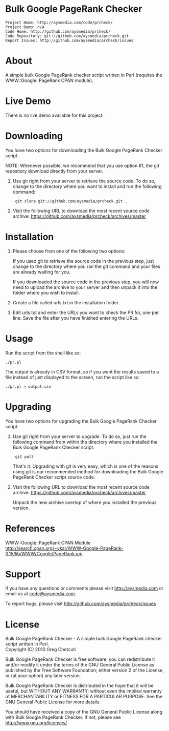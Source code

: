 # Bulk Google PageRank Checker
    Project Home: http://aysmedia.com/code/prcheck/  
    Project Demo: n/a  
    Code Home: http://github.com/aysmedia/prcheck/  
    Code Repository: git://github.com/aysmedia/prcheck.git  
    Report Issues: http://github.com/aysmedia/prcheck/issues  


# About
A simple bulk Google PageRank checker script written in Perl (requires the WWW::Google::PageRank CPAN module).  


# Live Demo
There is no live demo available for this project.  


# Downloading
You have two options for downloading the Bulk Google PageRank Checker script.  

NOTE: Whenever possible, we recommend that you use option #1, the git repository download directly from your server.  

1. Use git right from your server to retrieve the source code. To do so, change to the directory where you want to install and run the following command:  

        git clone git://github.com/aysmedia/prcheck.git .  

2. Visit the following URL to download the most recent source code archive: https://github.com/aysmedia/prcheck/archives/master  


# Installation
1. Please choose from one of the following two options:  

    If you used git to retrieve the source code in the previous step, just change to the directory where you ran the git command and your files are already waiting for you.  

    If you downloaded the source code in the previous step, you will now need to upload the archive to your server and then unpack it into the folder where you wish to install.  

3. Create a file called urls.txt in the installation folder.  

4. Edit urls.txt and enter the URLs you want to check the PR for, one per line. Save the file after you have finished entering the URLs.  


# Usage
Run the script from the shell like so:  

    ./pr.pl  

The output is already in CSV format, so if you want the results saved to a file instead of just displayed to the screen, run the script like so:  

    ./pr.pl > output.csv  


# Upgrading
You have two options for upgrading the Bulk Google PageRank Checker script.  

1. Use git right from your server to upgrade. To do so, just run the following command from within the directory where you installed the Bulk Google PageRank Checker script:  

        git pull  
    
    That's it. Upgrading with git is very easy, which is one of the reasons using git is our recommended method for downloading the Bulk Google PageRank Checker script source code.  

2. Visit the following URL to download the most recent source code archive: https://github.com/aysmedia/prcheck/archives/master  

   Unpack the new archive overtop of where you installed the previous version.  


# References
WWW::Google::PageRank CPAN Module  
http://search.cpan.org/~ykar/WWW-Google-PageRank-0.15/lib/WWW/Google/PageRank.pm  


# Support
If you have any questions or comments please visit http://aysmedia.com or email us at code@aysmedia.com.  

To report bugs, please visit http://github.com/aysmedia/prcheck/issues  


# License
Bulk Google PageRank Checker - A simple bulk Google PageRank checker script written in Perl.  
Copyright (C) 2010 Greg Chetcuti  

Bulk Google PageRank Checker is free software; you can redistribute it and/or modify it under the terms of the GNU General Public License as published by the Free Software Foundation; either version 2 of the License, or (at your option) any later version.  

Bulk Google PageRank Checker is distributed in the hope that it will be useful, but WITHOUT ANY WARRANTY; without even the implied warranty of MERCHANTABILITY or FITNESS FOR A PARTICULAR PURPOSE. See the GNU General Public License for more details.  

You should have received a copy of the GNU General Public License along with Bulk Google PageRank Checker. If not, please see http://www.gnu.org/licenses/  
